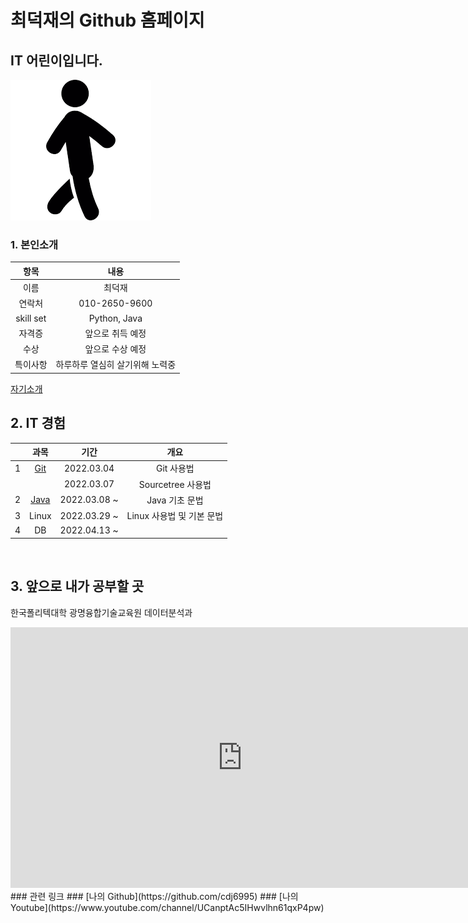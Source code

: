 # 최덕재의 Github 홈페이지
## IT 어린이입니다.

<img src="image.png"/>
<br>

### 1. 본인소개

|항목|내용|
|:---------:|:-------------:|
|이름|최덕재|
|연락처|010-2650-9600|
|skill set|Python, Java|
|자격증|앞으로 취득 예정|
|수상|앞으로 수상 예정|
|특이사항|하루하루 열심히 살기위해 노력중|

[자기소개](/2260341022.pdf)
<br>

## 2. IT 경험

| |과목|기간|개요|
|:---:|:-----:|:--------:|:-------------:|
|1|[Git](https://cdj6995.github.io/Git_Study/)|2022.03.04|Git 사용법|
|||2022.03.07|Sourcetree 사용법|
|2|[Java](https://github.com/cdj6995/Java_Study)|2022.03.08 ~|Java 기초 문법|
|3|Linux|2022.03.29 ~|Linux 사용법 및 기본 문법|
|4|DB|2022.04.13 ~||


<br>

## 3. 앞으로 내가 공부할 곳
한국폴리텍대학 광명융합기술교육원 데이터분석과
<iframe width="742" height="417" src="https://www.youtube.com/embed/fFOt80UcN3g" title="YouTube video player" frameborder="0" allow="accelerometer; autoplay; clipboard-write; encrypted-media; gyroscope; picture-in-picture" allowfullscreen></iframe>

<br>
### 관련 링크
### [나의 Github](https://github.com/cdj6995)
### [나의 Youtube](https://www.youtube.com/channel/UCanptAc5IHwvlhn61qxP4pw)
